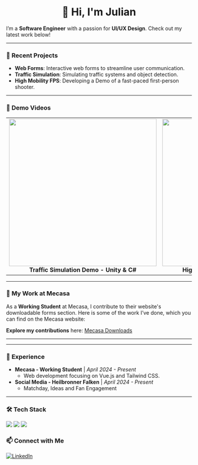 
<h1 align="center">👋 Hi, I'm Julian</h1>

I’m a **Software Engineer** with a passion for **UI/UX Design**. Check out my latest work below!

---

### 🚀 **Recent Projects**
- **Web Forms**: Interactive web forms to streamline user communication.  
- **Traffic Simulation**: Simulating traffic systems and object detection.  
- **High Mobility FPS**: Developing a Demo of a fast-paced first-person shooter.

---

### 🎥 **Demo Videos**

<table align="center">
  <tr>
    <td align="center">
      <!-- First Video -->
      <a href="https://www.youtube.com/watch?v=Hk_KzLh9cA8" target="_blank">
        <img src="https://portfolio-website-tau-ten-86.vercel.app/img/Screenshot_2.151f88f9.png" width="400px" />
      </a>
      <br>
      <strong>Traffic Simulation Demo - Unity & C#</strong>
    </td>
    <td align="center">
      <!-- Second Video -->
      <a href="https://www.youtube.com/watch?v=FjWsulKJRnQ" target="_blank">
        <img src="https://portfolio-website-tau-ten-86.vercel.app/img/Screenshot_8.6ff188d6.png" width="400px" />
      </a>
      <br>
      <strong>High Mobility FPS Demo - Unity & C#</strong>
    </td>
  </tr>
</table>



---

### 📂 **My Work at Mecasa**

As a **Working Student** at Mecasa, I contribute to their website's downloadable forms section. Here is some of the work I’ve done, which you can find on the Mecasa website:

**Explore my contributions** here: [Mecasa Downloads](https://www.mecasa.de/downloads/#Antraege)

---


---

### 💼 **Experience**
- **Mecasa - Working Student** | *April 2024 - Present*
  - Web development focusing on Vue.js and Tailwind CSS.
- **Social Media - Heilbronner Falken** | *April 2024 - Present*
  - Matchday, Ideas and Fan Engagement

---

### 🛠 **Tech Stack**
<p align="left">
  <img src="https://img.shields.io/badge/Vue.js-4FC08D?style=for-the-badge&logo=vue.js&logoColor=white">
  <img src="https://img.shields.io/badge/TailwindCSS-38B2AC?style=for-the-badge&logo=tailwind-css&logoColor=white">
  <img src="https://img.shields.io/badge/Figma-000000?style=for-the-badge&logo=figma&logoColor=white">
</p>

### 📫 **Connect with Me**
<p align="left">
<a href="https://www.linkedin.com/in/julian-freudenberger-aa8a48268/" target="blank"><img src="https://img.shields.io/badge/LinkedIn-0077B5?style=for-the-badge&logo=linkedin&logoColor=white" alt="LinkedIn" /></a>

